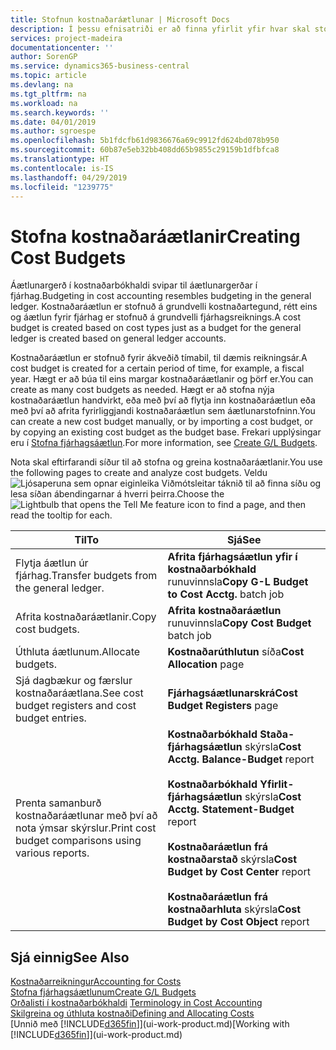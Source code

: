```yaml
---
title: Stofnun kostnaðaráætlunar | Microsoft Docs
description: Í þessu efnisatriði er að finna yfirlit yfir hvar skal stofna og greina kostnaðaráætlanir.
services: project-madeira
documentationcenter: ''
author: SorenGP
ms.service: dynamics365-business-central
ms.topic: article
ms.devlang: na
ms.tgt_pltfrm: na
ms.workload: na
ms.search.keywords: ''
ms.date: 04/01/2019
ms.author: sgroespe
ms.openlocfilehash: 5b1fdcfb61d9836676a69c9912fd624bd078b950
ms.sourcegitcommit: 60b87e5eb32bb408dd65b9855c29159b1dfbfca8
ms.translationtype: HT
ms.contentlocale: is-IS
ms.lasthandoff: 04/29/2019
ms.locfileid: "1239775"
---
```

# <a name="creating-cost-budgets"></a><span data-ttu-id="2f22a-103">Stofna kostnaðaráætlanir</span><span class="sxs-lookup"><span data-stu-id="2f22a-103">Creating Cost Budgets</span></span>
<span data-ttu-id="2f22a-104">Áætlunargerð í kostnaðarbókhaldi svipar til áætlunargerðar í fjárhag.</span><span class="sxs-lookup"><span data-stu-id="2f22a-104">Budgeting in cost accounting resembles budgeting in the general ledger.</span></span> <span data-ttu-id="2f22a-105">Kostnaðaráætlun er stofnuð á grundvelli kostnaðartegund, rétt eins og áætlun fyrir fjárhag er stofnuð á grundvelli fjárhagsreiknings.</span><span class="sxs-lookup"><span data-stu-id="2f22a-105">A cost budget is created based on cost types just as a budget for the general ledger is created based on general ledger accounts.</span></span>  

<span data-ttu-id="2f22a-106">Kostnaðaráætlun er stofnuð fyrir ákveðið tímabil, til dæmis reikningsár.</span><span class="sxs-lookup"><span data-stu-id="2f22a-106">A cost budget is created for a certain period of time, for example, a fiscal year.</span></span> <span data-ttu-id="2f22a-107">Hægt er að búa til eins margar kostnaðaráætlanir og þörf er.</span><span class="sxs-lookup"><span data-stu-id="2f22a-107">You can create as many cost budgets as needed.</span></span> <span data-ttu-id="2f22a-108">Hægt er að stofna nýja kostnaðaráætlun handvirkt, eða með því að flytja inn kostnaðaráætlun eða með því að afrita fyrirliggjandi kostnaðaráætlun sem áætlunarstofninn.</span><span class="sxs-lookup"><span data-stu-id="2f22a-108">You can create a new cost budget manually, or by importing a cost budget, or by copying an existing cost budget as the budget base.</span></span> <span data-ttu-id="2f22a-109">Frekari upplýsingar eru í [Stofna fjárhagsáætlun](finance-how-create-budgets.md).</span><span class="sxs-lookup"><span data-stu-id="2f22a-109">For more information, see [Create G/L Budgets](finance-how-create-budgets.md).</span></span>

<span data-ttu-id="2f22a-110">Nota skal eftirfarandi síður til að stofna og greina kostnaðaráætlanir.</span><span class="sxs-lookup"><span data-stu-id="2f22a-110">You use the following pages to create and analyze cost budgets.</span></span> <span data-ttu-id="2f22a-111">Veldu ![Ljósaperuna sem opnar eiginleika Viðmótsleitar](media/ui-search/search_small.png "Segðu mér hvað þú vilt gera") táknið til að finna síðu og lesa síðan ábendingarnar á hverri þeirra.</span><span class="sxs-lookup"><span data-stu-id="2f22a-111">Choose the ![Lightbulb that opens the Tell Me feature](media/ui-search/search_small.png "Tell me what you want to do") icon to find a page, and then read the tooltip for each.</span></span>

|<span data-ttu-id="2f22a-112">Til</span><span class="sxs-lookup"><span data-stu-id="2f22a-112">To</span></span>|<span data-ttu-id="2f22a-113">Sjá</span><span class="sxs-lookup"><span data-stu-id="2f22a-113">See</span></span>|  
|--------|---------|  
|<span data-ttu-id="2f22a-114">Flytja áætlun úr fjárhag.</span><span class="sxs-lookup"><span data-stu-id="2f22a-114">Transfer budgets from the general ledger.</span></span>|<span data-ttu-id="2f22a-115">**Afrita fjárhagsáætlun yfir í kostnaðarbókhald** runuvinnsla</span><span class="sxs-lookup"><span data-stu-id="2f22a-115">**Copy G-L Budget to Cost Acctg.** batch job</span></span>|  
|<span data-ttu-id="2f22a-116">Afrita kostnaðaráætlanir.</span><span class="sxs-lookup"><span data-stu-id="2f22a-116">Copy cost budgets.</span></span>|<span data-ttu-id="2f22a-117">**Afrita kostnaðaráætlun** runuvinnsla</span><span class="sxs-lookup"><span data-stu-id="2f22a-117">**Copy Cost Budget** batch job</span></span>|  
|<span data-ttu-id="2f22a-118">Úthluta áætlunum.</span><span class="sxs-lookup"><span data-stu-id="2f22a-118">Allocate budgets.</span></span>|<span data-ttu-id="2f22a-119">**Kostnaðarúthlutun** síða</span><span class="sxs-lookup"><span data-stu-id="2f22a-119">**Cost Allocation** page</span></span>|  
|<span data-ttu-id="2f22a-120">Sjá dagbækur og færslur kostnaðaráætlana.</span><span class="sxs-lookup"><span data-stu-id="2f22a-120">See cost budget registers and cost budget entries.</span></span>|<span data-ttu-id="2f22a-121">**Fjárhagsáætlunarskrá**</span><span class="sxs-lookup"><span data-stu-id="2f22a-121">**Cost Budget Registers** page</span></span>|  
|<span data-ttu-id="2f22a-122">Prenta samanburð kostnaðaráætlunar með því að nota ýmsar skýrslur.</span><span class="sxs-lookup"><span data-stu-id="2f22a-122">Print cost budget comparisons using various reports.</span></span>|<span data-ttu-id="2f22a-123">**Kostnaðarbókhald Staða-fjárhagsáætlun** skýrsla</span><span class="sxs-lookup"><span data-stu-id="2f22a-123">**Cost Acctg. Balance-Budget** report</span></span><br /><br /> <span data-ttu-id="2f22a-124">**Kostnaðarbókhald Yfirlit-fjárhagsáætlun** skýrsla</span><span class="sxs-lookup"><span data-stu-id="2f22a-124">**Cost Acctg. Statement-Budget** report</span></span><br /><br /> <span data-ttu-id="2f22a-125">**Kostnaðaráætlun frá kostnaðarstað** skýrsla</span><span class="sxs-lookup"><span data-stu-id="2f22a-125">**Cost Budget by Cost Center** report</span></span><br /><br /> <span data-ttu-id="2f22a-126">**Kostnaðaráætlun frá kostnaðarhluta** skýrsla</span><span class="sxs-lookup"><span data-stu-id="2f22a-126">**Cost Budget by Cost Object** report</span></span>|  

## <a name="see-also"></a><span data-ttu-id="2f22a-127">Sjá einnig</span><span class="sxs-lookup"><span data-stu-id="2f22a-127">See Also</span></span>  
[<span data-ttu-id="2f22a-128">Kostnaðarreikningur</span><span class="sxs-lookup"><span data-stu-id="2f22a-128">Accounting for Costs</span></span>](finance-manage-cost-accounting.md)  
[<span data-ttu-id="2f22a-129">Stofna fjárhagsáætlunum</span><span class="sxs-lookup"><span data-stu-id="2f22a-129">Create G/L Budgets</span></span>](finance-how-create-budgets.md)  
<span data-ttu-id="2f22a-130">[Orðalisti í kostnaðarbókhaldi](finance-terminology-in-cost-accounting.md) </span><span class="sxs-lookup"><span data-stu-id="2f22a-130">[Terminology in Cost Accounting](finance-terminology-in-cost-accounting.md) </span></span>  
[<span data-ttu-id="2f22a-131">Skilgreina og úthluta kostnaði</span><span class="sxs-lookup"><span data-stu-id="2f22a-131">Defining and Allocating Costs</span></span>](finance-define-and-allocate-costs.md)  
<span data-ttu-id="2f22a-132">[Unnið með [!INCLUDE[d365fin](includes/d365fin_md.md)]](ui-work-product.md)</span><span class="sxs-lookup"><span data-stu-id="2f22a-132">[Working with [!INCLUDE[d365fin](includes/d365fin_md.md)]](ui-work-product.md)</span></span>
